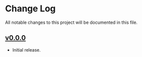 # Change Log
All notable changes to this project will be documented in this file.

## [v0.0.0]

- Initial release.

[v0.0.0]: https://github.com/LEB-EPFL/DEFCoN/releases/tag/v0.0.0
